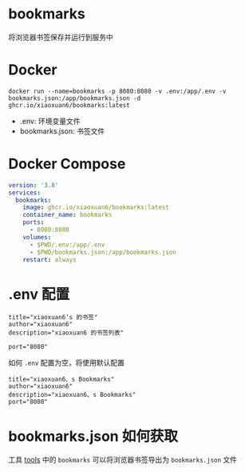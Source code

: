 # bookmarks

将浏览器书签保存并运行到服务中

# Docker

```docker
docker run --name=bookmarks -p 8080:8080 -v .env:/app/.env -v bookmarks.json:/app/bookmarks.json -d ghcr.io/xiaoxuan6/bookmarks:latest
```

* .env: 环境变量文件
* bookmarks.json: 书签文件

# Docker Compose

```yaml
version: '3.8'
services:
  bookmarks:
    image: ghcr.io/xiaoxuan6/bookmarks:latest
    container_name: bookmarks
    ports:
      - 8080:8080
    volumes:
      - $PWD/.env:/app/.env
      - $PWD/bookmarks.json:/app/bookmarks.json
    restart: always
```

# .env 配置

```shell
title="xiaoxuan6‘s 的书签"
author="xiaoxuan6"
description="xiaoxuan6 的书签列表"

port="8080"
```

如何 `.env` 配置为空，将使用默认配置

```shell
title="xiaoxuan6、s Bookmarks"
author="xiaoxuan6"
description="xiaoxuan6、s Bookmarks"
port="8080"
```

# bookmarks.json 如何获取

工具 [tools](https://github.con/xiaoxuan6/tools) 中的 `bookmarks` 可以将浏览器书签导出为 `bookmarks.json` 文件